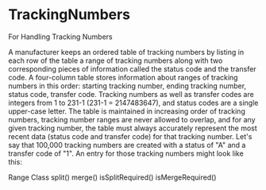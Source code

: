 TrackingNumbers
===============

For Handling Tracking Numbers

A manufacturer keeps an ordered table of tracking numbers by listing in each row of the table a range of tracking numbers along with two corresponding pieces of information called the status code and the transfer code. A four-column table stores information about ranges of tracking numbers in this order: starting tracking number, ending tracking number, status code, transfer code. Tracking numbers as well as transfer codes are integers from 1 to 231-1 (231-1 = 2147483647), and status codes are a single upper-case letter. The table is maintained in increasing order of tracking numbers, tracking number ranges are never allowed to overlap, and for any given tracking number, the table must always accurately represent the most recent data (status code and transfer code) for that tracking number.
Let's say that 100,000 tracking numbers are created with a status of "A" and a transfer code of "1". An entry for those tracking numbers might look like this:

Range Class
split()
merge()
isSplitRequired()
isMergeRequired()
